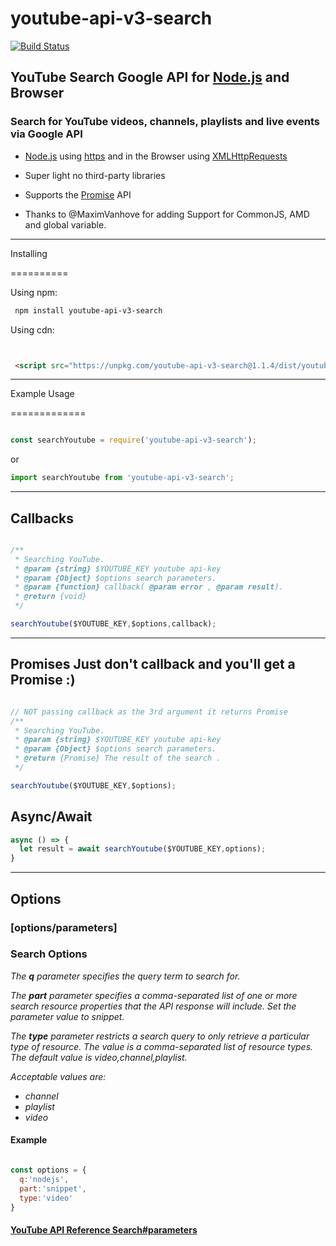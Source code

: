 # youtube-api-v3-search

[![Build Status](https://travis-ci.org/LionRoar/youtube-api-v3-search.svg?branch=master)](https://travis-ci.org/LionRoar/youtube-api-v3-search)

## YouTube Search Google API for [Node.js](https://nodejs.org/en) and Browser

### Search for YouTube videos, channels, playlists and live events via Google API

* [Node.js](https://nodejs.org/en) using [https](https://nodejs.org/api/https.html) and in the Browser using [XMLHttpRequests](https://developer.mozilla.org/en-US/docs/Web/API/XMLHttpRequest)

* Super light no third-party libraries
* Supports the [Promise](https://developer.mozilla.org/en-US/docs/Web/JavaScript/Reference/Global_Objects/Promise) API

* Thanks to @MaximVanhove for adding Support for CommonJS, AMD and global variable.

-----------------

Installing

==========

Using npm:

``` bash
 npm install youtube-api-v3-search
```

Using cdn:

```html


 <script src="https://unpkg.com/youtube-api-v3-search@1.1.4/dist/youtube-api-v3-search.min.js"></script>


 ```

-----------------

Example Usage

=============

```js

const searchYoutube = require('youtube-api-v3-search');
```

or

```js
import searchYoutube from 'youtube-api-v3-search';

```

-----------------

## Callbacks

```js

/**
 * Searching YouTube.
 * @param {string} $YOUTUBE_KEY youtube api-key
 * @param {Object} $options search parameters.
 * @param {function} callback( @param error , @param result).  
 * @return {void}
 */

searchYoutube($YOUTUBE_KEY,$options,callback);
```

-----------------

## Promises __Just don't callback and you'll get a Promise :)__

```js

// NOT passing callback as the 3rd argument it returns Promise
/**
 * Searching YouTube.
 * @param {string} $YOUTUBE_KEY youtube api-key
 * @param {Object} $options search parameters.
 * @return {Promise} The result of the search .
 */

searchYoutube($YOUTUBE_KEY,$options);
```

## Async/Await

```js
async () => {
  let result = await searchYoutube($YOUTUBE_KEY,options);
}
```

-----------------

## Options

### [options/parameters]

### **Search Options**

_The **q** parameter specifies the query term to search for._

_The **part** parameter specifies a comma-separated list of one or more search resource properties that the API response will include. Set the parameter value to snippet._

_The **type** parameter restricts a search query to only retrieve a particular type of resource. The value is a comma-separated list of resource types. The default value is video,channel,playlist._

_Acceptable values are:_

* _channel_
* _playlist_
* _video_

#### Example

```js

const options = {
  q:'nodejs',
  part:'snippet',
  type:'video'
}
```

#### [YouTube API Reference Search#parameters](https://developers.google.com/youtube/v3/docs/search/list#parameters)
